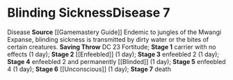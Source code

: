 ﻿---
id: '10'
level: '7'
name: Blinding Sickness
onset: null
rarity: Common
saving_throw: DC 23 Fortitude
school: null
source: '[[DATABASE/source/Gamemastery Guide|Gamemastery Guide]]'
stage: 'Stage 1: carrier with no effects (1 day)Stage 2: enfeebled 1 (1 day)Stage
  3: enfeebled 2 (1 day)Stage 4: enfeebled 2 and permanently blinded (1 day)Stage
  5: enfeebled 4 (1 day)Stage 6: unconscious (1 day)Stage 7: death'
trait:
- '[[DATABASE/trait/Disease|Disease]]'
type: Disease

---
# Blinding Sickness<span class="item-type">Disease 7</span>

<span class="item-trait">Disease</span>
**Source** [[Gamemastery Guide]]
Endemic to jungles of the Mwangi Expanse, blinding sickness is transmitted by dirty water or the bites of certain creatures.
**Saving Throw** DC 23 Fortitude; **Stage 1** carrier with no effects (1 day); **Stage 2** [[Enfeebled]] (1 day); **Stage 3** enfeebled 2 (1 day); **Stage 4** enfeebled 2 and permanently [[Blinded]] (1 day); **Stage 5** enfeebled 4 (1 day); **Stage 6** [[Unconscious]] (1 day); **Stage 7** death